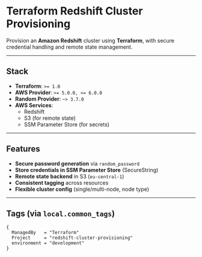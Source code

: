# Terraform Redshift Cluster Provisioning

Provision an **Amazon Redshift** cluster using **Terraform**, with secure credential handling and remote state management.

---

## Stack

- **Terraform**: `>= 1.0`
- **AWS Provider**: `>= 5.0.0, <= 6.0.0`
- **Random Provider**: `~> 3.7.0`
- **AWS Services**:
  - Redshift
  - S3 (for remote state)
  - SSM Parameter Store (for secrets)

---

## Features

- **Secure password generation** via `random_password`
- **Store credentials in SSM Parameter Store** (SecureString)
- **Remote state backend** in S3 (`eu-central-1`)
- **Consistent tagging** across resources
- **Flexible cluster config** (single/multi-node, node type)

---

## Tags (via `local.common_tags`)

```hcl
{
  ManagedBy   = "Terraform"
  Project     = "redshift-cluster-provisioning"
  environment = "development"
}
